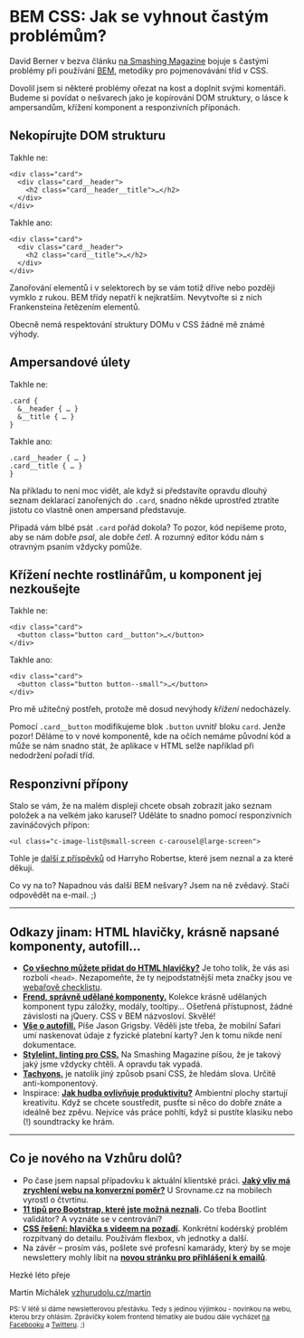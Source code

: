 # BEM CSS: Jak se vyhnout častým problémům?

David Berner v bezva článku [na Smashing Magazine](https://www.smashingmagazine.com/2016/06/battling-bem-extended-edition-common-problems-and-how-to-avoid-them/) bojuje s častými problémy při používání [BEM](http://www.vzhurudolu.cz/prirucka/bem), metodiky pro pojmenovávání tříd v CSS.

Dovolil jsem si některé problémy ořezat na kost a doplnit svými komentáři.  Budeme si povídat o nešvarech jako je kopírování DOM struktury, o lásce k ampersandům, křížení komponent a responzivních příponách.

## Nekopírujte DOM strukturu

Takhle ne:

```
<div class="card">
  <div class="card__header">
    <h2 class="card__header__title">…</h2>
  </div>
</div>
```

Takhle ano:

```
<div class="card">
  <div class="card__header">
    <h2 class="card__title">…</h2>
  </div>
</div>
```

Zanořování elementů i v selektorech by se vám totiž dříve nebo později vymklo z rukou. BEM třídy nepatří k nejkratším. Nevytvořte si z nich Frankensteina řetězením elementů. 

Obecně nemá respektování struktury DOMu v CSS žádné mě známé výhody.

## Ampersandové úlety

Takhle ne:

```
.card {
  &__header { … }
  &__title { … }
}
```

Takhle ano:

```
.card__header { … }
.card__title { … }
}
```

Na příkladu to není moc vidět, ale když si představíte opravdu dlouhý seznam deklarací zanořených do `.card`, snadno někde uprostřed ztratíte jistotu co vlastně onen ampersand představuje. 

Připadá vám blbé psát `.card` pořád dokola? To pozor, kód nepíšeme proto, aby se nám dobře *psal*, ale dobře *četl*. A rozumný editor kódu nám s otravným psaním vždycky pomůže.

## Křížení nechte rostlinářům, u komponent jej nezkoušejte

Takhle ne:

```
<div class="card">
  <button class="button card__button">…</button>
</div>
```

Takhle ano:

```
<div class="card">
  <button class="button button--small">…</button>
</div>
```

Pro mě užitečný postřeh, protože mě dosud nevýhody *křížení* nedocházely.  

Pomocí `.card__button` modifikujeme blok `.button`  uvnitř bloku `card`. Jenže pozor! Děláme to v nové komponentě, kde na očích nemáme původní kód a může se nám snadno stát, že aplikace v HTML selže například při nedodržení pořadí tříd.

## Responzivní přípony

Stalo se vám, že na malém displeji chcete obsah zobrazit jako seznam položek a na velkém jako karusel? Uděláte to snadno pomocí responzivních zavináčových přípon:

```
<ul class="c-image-list@small-screen c-carousel@large-screen">
```

Tohle je [další z příspěvků](http://csswizardry.com/2015/08/bemit-taking-the-bem-naming-convention-a-step-further/) od Harryho Robertse, které jsem neznal a za které děkuji. 

Co vy na to? Napadnou vás další BEM nešvary? Jsem na ně zvědavý. Stačí odpovědět na  e-mail. ;)

---

## Odkazy jinam: HTML hlavičky, krásně napsané komponenty, autofill…

- **[Co všechno můžete přidat do HTML hlavičky?](https://github.com/joshbuchea/HEAD)** Je toho tolik, že vás asi rozbolí `<head>`. Nezapomeňte, že ty nejpodstatnější meta značky jsou ve [webařově checklistu](http://www.vzhurudolu.cz/prirucka/checklist).
- **[Frend, správně udělané komponenty.](http://frend.co/)** Kolekce krásně udělaných komponent typu záložky, modály, tooltipy… Ošetřená přístupnost, žádné závislosti na jQuery. CSS v BEM názvosloví. Skvělé!
- **[Vše o autofill.](http://blog.cloudfour.com/autofill-what-web-devs-should-know-but-dont/)** Píše Jason Grigsby. Věděli jste třeba, že mobilní Safari umí naskenovat údaje z fyzické platební karty? Jen k tomu nikde není dokumentace.
- **[Stylelint, linting pro CSS.](https://www.smashingmagazine.com/2016/05/stylelint-the-style-sheet-linter-weve-always-wanted/)** Na Smashing Magazine píšou, že je takový jaký jsme vždycky chtěli. A opravdu tak vypadá. 
- **[Tachyons.](http://tachyons.io/)** je natolik jiný způsob psaní CSS, že hledám slova. Určitě anti-komponentový.
- Inspirace: **[Jak hudba ovlivňuje produktivitu?](https://medium.com/life-learning/how-music-affects-your-productivity-42a6dfa6fdfe#.v81m677en)** Ambientní plochy startují kreativitu. Když se chcete soustředit, pusťte si něco do dobře znáte a ideálně bez zpěvu. Nejvíce vás práce pohltí, když si pustíte klasiku nebo (!) soundtracky ke hrám.

---

## Co je nového na Vzhůru dolů? 

- Po čase jsem napsal případovku k aktuální klientské práci. **[Jaký vliv má zrychlení webu na konverzní poměr?](http://www.vzhurudolu.cz/blog/58-rychlost-srovname-cz)** U Srovname.cz na mobilech vyrostl o čtvrtinu.
- **[11 tipů pro Bootstrap, které jste možná neznali](http://www.vzhurudolu.cz/blog/60-bootstrap-tipy).** Co třeba Bootlint validátor? A vyznáte se v centrování?
- **[CSS řešení: hlavička s videem na pozadí](http://www.vzhurudolu.cz/blog/59-css-video-hlavicka).** Konkrétní kodérský problém rozpitvaný do detailu. Používám flexbox, vh jednotky a další.
- Na závěr – prosím vás, pošlete své profesní kamarády, který by se moje newslettery mohly líbit na **[novou stránku pro přihlášení k emailů](http://www.vzhurudolu.cz/email)**.

Hezké léto přeje

Martin Michálek
[vzhurudolu.cz/martin](http://vzhurudolu.cz/martin)

<small>PS: V létě si dáme newsletterovou přestávku. Tedy s jedinou výjimkou - novinkou na webu, kterou brzy ohlásím. Zprávičky kolem frontend tématiky ale budou dále vycházet [na Facebooku](https://www.facebook.com/vzhurudolu) a [Twitteru](https://twitter.com/vzhurudolu). ;)</small>
